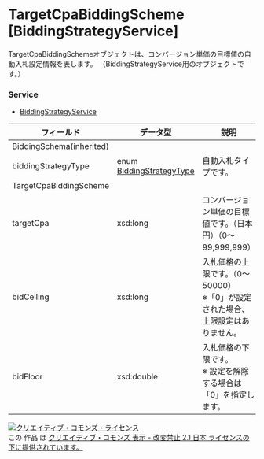 # TargetCpaBiddingScheme [BiddingStrategyService]
TargetCpaBiddingSchemeオブジェクトは、コンバージョン単価の目標値の自動入札設定情報を表します。
（BiddingStrategyService用のオブジェクトです。）

### Service
+ [BiddingStrategyService](../services/BiddingStrategyService.md)

| フィールド | データ型 | 説明 | ADD | SET | REMOVE | 
|---|---|---|---|---|---|
| BiddingSchema(inherited)||||||
| biddingStrategyType| enum <a href="../data/BiddingStrategyType.md">BiddingStrategyType</a>| 自動入札タイプです。| Req| Req<br>                        (notupdatable)| ─ |
| TargetCpaBiddingScheme||||||
| targetCpa| xsd:long| コンバージョン単価の目標値です。（日本円）（0〜99,999,999）| Req| Opt<br>                        (updatable)| ─ |
| bidCeiling| xsd:long| 入札価格の上限です。（0～50000）<br>※「0」が設定された場合、上限設定はありません。| Opt| Opt<br>                        (updatable)| ─ |
| bidFloor| xsd:double| 入札価格の下限です。<br>※ 設定を解除する場合は「0」を指定します。| Opt| Opt<br>                        (updatable)| ─ |
<a rel="license" href="http://creativecommons.org/licenses/by-nd/2.1/jp/"><img alt="クリエイティブ・コモンズ・ライセンス" style="border-width:0" src="https://i.creativecommons.org/l/by-nd/2.1/jp/88x31.png" /></a><br />この 作品 は <a rel="license" href="http://creativecommons.org/licenses/by-nd/2.1/jp/">クリエイティブ・コモンズ 表示 - 改変禁止 2.1 日本 ライセンスの下に提供されています。</a>
